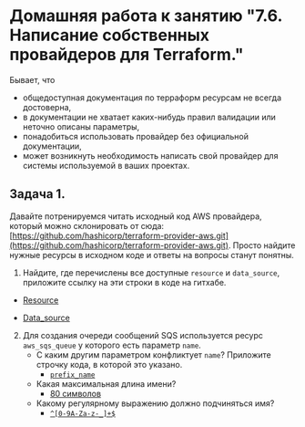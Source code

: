 # Домашняя работа к занятию "7.6. Написание собственных провайдеров для Terraform."

Бывает, что
* общедоступная документация по терраформ ресурсам не всегда достоверна,
* в документации не хватает каких-нибудь правил валидации или неточно описаны параметры,
* понадобиться использовать провайдер без официальной документации,
* может возникнуть необходимость написать свой провайдер для системы используемой в ваших проектах.   

## Задача 1.
Давайте потренируемся читать исходный код AWS провайдера, который можно склонировать от сюда:
[https://github.com/hashicorp/terraform-provider-aws.git](https://github.com/hashicorp/terraform-provider-aws.git).
Просто найдите нужные ресурсы в исходном коде и ответы на вопросы станут понятны.  


1. Найдите, где перечислены все доступные `resource` и `data_source`, приложите ссылку на эти строки в коде на
гитхабе.   

* [Resource](https://github.com/hashicorp/terraform-provider-aws/blob/1776cbf7cac4a821fcc3aebe06fc52845aab4e11/aws/provider.go#L167)

* [Data_source](https://github.com/hashicorp/terraform-provider-aws/blob/1776cbf7cac4a821fcc3aebe06fc52845aab4e11/aws/provider.go#L394)

2. Для создания очереди сообщений SQS используется ресурс `aws_sqs_queue` у которого есть параметр `name`.
    * С каким другим параметром конфликтует `name`? Приложите строчку кода, в которой это указано.
      * [`prefix_name`](https://github.com/hashicorp/terraform-provider-aws/blob/1776cbf7cac4a821fcc3aebe06fc52845aab4e11/aws/resource_aws_sqs_queue.go#L56)
    * Какая максимальная длина имени?
      * [80 символов](https://github.com/hashicorp/terraform-provider-aws/blob/1776cbf7cac4a821fcc3aebe06fc52845aab4e11/aws/validators.go#L1031)
    * Какому регулярному выражению должно подчиняться имя?
      * [`^[0-9A-Za-z-_]+$`](https://github.com/hashicorp/terraform-provider-aws/blob/1776cbf7cac4a821fcc3aebe06fc52845aab4e11/aws/validators.go#L1035)
